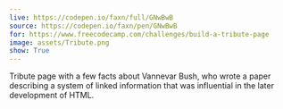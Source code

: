 ```yaml
---
live: https://codepen.io/faxn/full/GNwBwB
source: https://codepen.io/faxn/pen/GNwBwB
for: https://www.freecodecamp.com/challenges/build-a-tribute-page
image: assets/Tribute.png
show: True
---
```


Tribute page with a few facts about Vannevar Bush, who wrote a paper describing 
a system of linked information that was influential in the later development of 
HTML.
